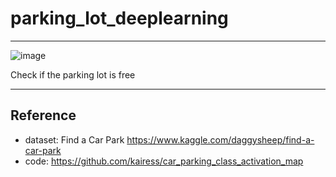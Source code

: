 # parking_lot_deeplearning
-------
![image](https://user-images.githubusercontent.com/70565663/104798126-6d7f3280-5807-11eb-8915-b875396486c8.png)

Check if the parking lot is free

---------
## Reference
* dataset: Find a Car Park https://www.kaggle.com/daggysheep/find-a-car-park
* code: https://github.com/kairess/car_parking_class_activation_map
